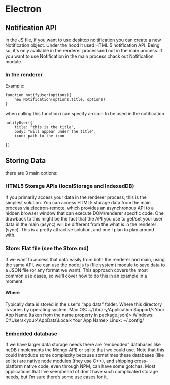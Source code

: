 # Electron

## Notification API
in the JS file, if you want to use desktop noitification you can create a new Notification object. Under the hood it used HTML 5 notification API. Being so, it's only avaliable in the renderer processand not in the main process. If you want to use Notification in the main process chack out Notification module.

### In the renderer
 Example:
```
function notifyUser(options){
	new Notification(options.title, options)
}

```
when calling this function i can specify an icon to be used in the notification
```
notifyUser({
	title: "this is the title",
	body: "will appear under the title",
	icon: path to the icon

})

```
## Storing Data
there are 3 main options:

### HTML5 Storage APIs (localStorage and IndexedDB)

If you primarily access your data in the renderer process, this is the simplest solution. You can access HTML5 storage data from the main process via electron-remote, which provides an asynchronous API to a hidden browser window that can execute DOM/renderer specific code. One drawback to this might be the fact that the API you use to get/set your user data in the main (async) will be different from the what is in the renderer (sync). This is a pretty attractive solution, and one I plan to play around with.

### Store: Flat file (see the Store.md)
If we want to access that data easily from both the renderer and main, using the same API, we can use the node.js fs (file system) module to save data to a JSON file (or any format we want). This approach covers the most common use cases, so we’ll cover how to do this in an example in a moment.

#### Where
Typically data is stored in the user’s “app data” folder.
Where this directory is varies by operating system.
Mac OS: ~/Library/Application Support/<Your App Name (taken from the name property in package.json)>
Windows: C:\Users\<you>\AppData\Local\<Your App Name>
Linux: ~/.config/<Your App Name>



### Embedded database

If we have larger data storage needs there are “embedded” databases like neDB (implements the Mongo API) or sqlite that we could use. Note that this could introduce some complexity because sometimes these databases (like sqlite) are native node modules (they use C++), and shipping cross-platform native code, even through NPM, can have some gotchas. Most applications that I’ve seen/heard of don’t have such complicated storage needs, but I’m sure there’s some use cases for it.